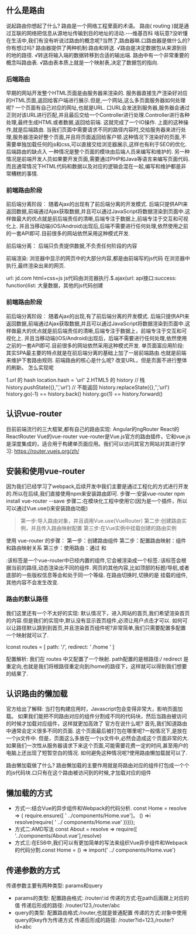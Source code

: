 ## 什么是路由
说起路由你想起了什么?
    路由是一个网络工程里面的术语。
    路由( routing )就是通过互联的网络把信息从源地址传输到目的地址的活动.---维基百科
    啥玩意?没听懂
    在生活中,我们有没有听说过路由的概念呢?当然了,路由器嘛.口路由器是做什么的?你有想过吗?
    路由器提供了两种机制:路由和转送.
√路由是决定数据包从来源到目的地的路径.
√转送将输入端的数据转移到合适的输出端.
    路由中有一个非常重要的概念叫路由表.
√路由表本质上就是一个映射表,决定了数据包的指向.

### 后端路由

早期的网站开发整个HTML页面是由服务器来渲染的.
服务器直接生产渲染好对应的HTML页面,返回给客户端进行展示.但是,一个网站,这么多页面服务器如何处理呢?
一个页面有自己对应的网址,也就是URL.
口URL会发送到服务器,服务器会通过正则对该URL进行匹配,并且最后交给一个Controller进行处理.Controller进行各种处理,最终生成HTML或者数据,返回给前端.
这就完成了一个IO操作.
上面的这种操作,就是后端路由.
当我们页面中需要请求不同的路径内容时,交给服务器来进行处理,服务器渲染好整个页面,并且将页面返回给客户顿.这种情况下渲染好的页面,不需要单独加载任何的js和css,可以直接交给浏览器展示,这样也有利于SEO的优化.
后端路由的缺点入
一种情况是整个页面的模块由后端人员来编写和维护的.
另一种情况是前端开发人员如果要开发页面,需要通过PHP和Java等语言来编写页面代码.
而且通常情况下HTML代码和数据以及对应的逻辑会混在一起,编写和维护都是非常糟糕的事情.

### 前端路由阶段

前后端分离阶段︰
随着Ajax的出现有了前后端分离的开发模式.
后端只提供API来返回数据,前端通过Ajax获取数据,并且可以通过JavaScript将数据渲染到页面中.这样做最大的优点就是前后端责任的清晰,后端专注于数据上,前端专注于交互和可视化上.
并且当移动端(iOS/Android)出现后,后端不需要进行任何处理,依然使用之前的一套API即可.目前很多的网站依然采用这种模式开发.

前后端分离：
后端只负责提供数据,不负责任何阶段的内容

前端渲染:
浏览器中显示的网页中的大部分内容,都是由前端写的js代码
在浏览器中执行,最终渲染出来的网页.

url: jd.com
html+css+js
js代码由浏览器执行.$.ajax(url: api接口:success: function)list: 大量数据，其他的js代码创建

### 前端路由阶段
前后端分离阶段︰
随着Ajax的出现,有了前后端分离的开发模式.
后端只提供API来返回数据,前端通过Ajax获取数据,并且可以通过JavaScript将数据渲染到页面中.这样做最大的优点就是前后端责任的清晰,后端专注于数据上，前端专注于交互和可视化上.
并且当移动端(iOS/Android)出现后，后端不需要进行任何处理,依然使用之前的一套API即可.目前很多的网站依然采用这种模式开发.
单页面富应用阶段:
其实SPA最主要的特点就是在前后端分离的基础上加了一层前端路由.也就是前端来维护下套路由规则.
前端路由的核心是什么呢?
改变URL，但是页面不进行整体的刷新。
怎么实现呢

1.url 的 hash
    location.hash = 'url'
2.HTML5 的 history
    // 栈
    history.pushState({},'','url')
    // 不能返回
    history.replaceState({},'','url')
    history.go(-1) == history.back()
    history.go(1) == history.forward()


## 认识vue-router
目前前端流行的三大框架,都有自己的路由实现:
Angular的ngRouter
React的ReactRouter
Vue的vue-router
vue-router是Vue.js官方的路由插件，它和vue.js是深度集成的，适合用于构建单页面应用。我们可以访问其官方网站对其进行学习: https://router.vuejs.org/zh/

## 安装和使用vue-router
因为我们已经学习了webpack,后续开发中我们主要是通过工程化的方式进行开发的.所以在后续,我们直接使用npm来安装路由即可.
步骤一:安装vue-router
npm install vue-router --save
步骤二:在模块化工程中使用它(因为是一个插件，所以可以通过Vue.use()来安装路由功能)
>第一步:导入路由对象，并且调用Vue.use(VueRouter)
>第二步:创建路由实例，并且传入路由映射配置
>第三步:在Vue实例中挂载创建的路由实例

使用 vue-router 的步骤：
第一步：创建路由组件
第二步：配置路由映射：组件和路由映射关系
第三步：使用路由：通过<router-link> 和<router-view>

<router-link>:该标签是一个vue-router中已经内置的组件,它会被渲染成一个<a>标签.<router-view>:该标签会根据当前的路径,动态渲染出不同的组件.
网页的其他内容,比如顶部的标题/导航,或者底部的一些版权信息等会和<router-view>处于同一个等级.
在路由切换时,切换的是
<router-view>挂载的组件,其他内容不会发生改变.

### 路由的默认路径
我们这里还有一个不太好的实现:
默认情况下，进入网站的首页,我们希望<router-view>渲染首页的内容.但是我们的实现中,默认没有显示首页组件,必须让用户点击才可以.
如何可以让路径默认跳到到首页,并且<router-view>渲染首页组件呢?非常简单,我们只需要配置多配置一个映射就可以了.

lconst routes = [
    path: '/',
    redirect: ' /home '
]

配置解析:
我们在 routes 中又配置了一个映射.
path配置的是根路径:/
redirect 是重定向,也就是我们将根路径重定向到/home的路径下，这样就可以得到我们想要的结果了.


## 认识路由的懒加载

官方给出了解释:
    当打包构建应用时，Javascript包会变得非常大，影响页面加载。
如果我们能把不同路由对应的组件分割成不同的代码块，然后当路由被访问的时候才加载对应组件，这样就更加高效了
官方在说什么呢?
    首先,我们知道路由中通常会定义很多不同的页面.
    这个页面最后被打包在哪里呢?一般情况下,是放在一个js文件中.
    但是，页面这么多放在一个js文件中,必然会造成这个页面非常的大.
    如果我们一次性从服务器请求下来这个页面,可能需要花费一定的时间,甚至用户的电脑上还出现了短暂空白的情况.
    如何避免这种情况呢?使用路由懒加载就可以了.

路由懒加载做了什么?
    路由懒加载的主要作用就是将路由对应的组件打包成一个个的js代码块.口只有在这个路由被访问到的时候,才加载对应的组件


## 懒加载的方式
- 方式一:结合Vue的异步组件和Webpack的代码分析.
const Home = resolve => { require.ensure([ ' ../components/Home.vue']， () =>i resolve(require( ' ../ components/Home.vue' ))})};
- 方式二:AMD写法
const About = resolve => require([ '../components/About.vue'],resolve)
- 方式三:在ES6中,我们可以有更加简单的写法来组织Vue异步组件和Webpack的代码分割.const Home = () => import(' ../ components/Home.vue')


## 传递参数的方式
传递参数主要有两种类型: params和query
- params的类型:
配置路由格式: /router/:id
传递的方式:在path后面跟上对应的值
传递后形成的路径: /router/123,/router/abc
- query的类型:
配置路由格式:/router,也就是普通配置
传递的方式:对象中使用query的key作为传递方式
传递后形成的路径: /router?id=123,/router?id=abc
